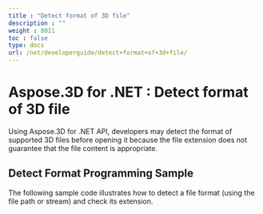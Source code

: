 ```yaml
---
title : "Detect format of 3D file" 
description : "" 
weight : 8011 
toc : false
type: docs
url: /net/developerguide/detect+format+of+3d+file/
---
```


# Aspose.3D for .NET : Detect format of 3D file


Using Aspose.3D for .NET API, developers may detect the format of supported 3D files before opening it because the file extension does not guarantee that the file content is appropriate.

## Detect Format Programming Sample

The following sample code illustrates how to detect a file format (using the file path or stream) and check its extension.

